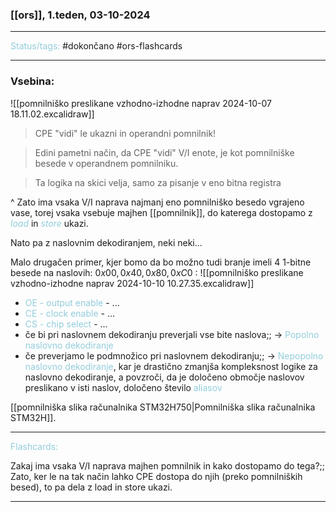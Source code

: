 ### [[ors]], 1.teden, 03-10-2024
---

<font color="#92cddc">Status/tags:</font> #dokončano #ors-flashcards 

---

### Vsebina:

![[pomnilniško preslikane vzhodno-izhodne naprav 2024-10-07 18.11.02.excalidraw]]

> CPE "vidi" le ukazni in operandni pomnilnik!

> Edini pametni način, da CPE "vidi" V/I enote, je kot pomnilniške besede v operandnem pomnilniku.

> Ta logika na skici velja, samo za pisanje v eno bitna registra

^ Zato ima vsaka V/I naprava najmanj eno pomnilniško besedo vgrajeno vase, torej vsaka vsebuje majhen [[pomnilnik]], do katerega dostopamo z *<font color="#92cddc">load</font>* in *<font color="#92cddc">store</font>* ukazi.

Nato pa z naslovnim dekodiranjem, neki neki...

Malo drugačen primer, kjer bomo da bo možno tudi branje imeli 4 1-bitne besede na naslovih: $0x00, 0x40, 0x80, 0xC0$ :
![[pomnilniško preslikane vzhodno-izhodne naprav 2024-10-10 10.27.35.excalidraw]]

- <font color="#92cddc">OE - output enable</font> - ...
- <font color="#92cddc">CE - clock enable</font> - ...
- <font color="#92cddc">CS - chip select</font> - ...
- če bi pri naslovnem dekodiranju preverjali vse bite naslova;; -> <font color="#92cddc">Popolno naslovno dekodiranje</font>
- če preverjamo le podmnožico pri naslovnem dekodiranju;; -> <font color="#92cddc">Nepopolno naslovno dekodiranje</font>, kar je drastično zmanjša kompleksnost logike za naslovno dekodiranje, a povzroči, da je določeno območje naslovov preslikano v isti naslov, določeno število <font color="#92cddc">aliasov</font>

[[pomnilniška slika računalnika STM32H750|Pomnilniška slika računalnika STM32H]].

---

<font color="#92cddc">Flashcards:</font>

Zakaj ima vsaka V/I naprava majhen pomnilnik in kako dostopamo do tega?;; Zato, ker le na tak način lahko CPE dostopa do njih (preko pomnilniških besed), to pa dela z load in store ukazi.

---
